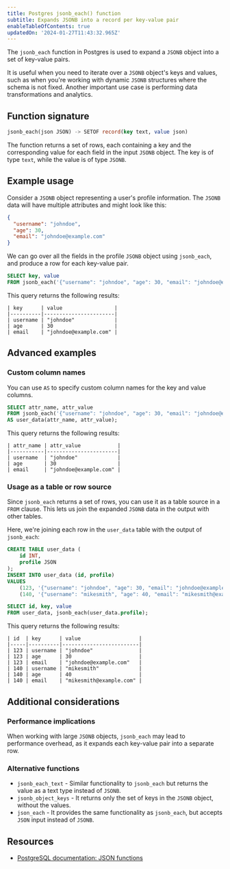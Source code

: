 ```yaml
---
title: Postgres jsonb_each() function
subtitle: Expands JSONB into a record per key-value pair
enableTableOfContents: true
updatedOn: '2024-01-27T11:43:32.965Z'
---
```


The `jsonb_each` function in Postgres is used to expand a `JSONB` object into a set of key-value pairs. 

It is useful when you need to iterate over a `JSONB` object's keys and values, such as when you're working with dynamic `JSONB` structures where the schema is not fixed. Another important use case is performing data transformations and analytics. 

<CTA />

## Function signature

```sql
jsonb_each(json JSON) -> SETOF record(key text, value json)
```

The function returns a set of rows, each containing a key and the corresponding value for each field in the input `JSONB` object. The key is of type `text`, while the value is of type `JSONB`.

## Example usage

Consider a `JSONB` object representing a user's profile information. The `JSONB` data will have multiple attributes and might look like this:

```json
{
  "username": "johndoe",
  "age": 30,
  "email": "johndoe@example.com"
}
```

We can go over all the fields in the profile `JSONB` object using `jsonb_each`, and produce a row for each key-value pair.

```sql
SELECT key, value
FROM jsonb_each('{"username": "johndoe", "age": 30, "email": "johndoe@example.com"}');
```

This query returns the following results:

```text
| key      | value                 |
|----------|-----------------------|
| username | "johndoe"             |
| age      | 30                    |
| email    | "johndoe@example.com" |
```

## Advanced examples

### Custom column names

You can use `AS` to specify custom column names for the key and value columns. 

```sql
SELECT attr_name, attr_value
FROM jsonb_each('{"username": "johndoe", "age": 30, "email": "johndoe@example.com"}')
AS user_data(attr_name, attr_value);
```

This query returns the following results:

```text
| attr_name | attr_value            |
|-----------|-----------------------|
| username  | "johndoe"             |
| age       | 30                    |
| email     | "johndoe@example.com" |
```

### Usage as a table or row source

Since `jsonb_each` returns a set of rows, you can use it as a table source in a `FROM` clause. This lets us join the expanded `JSONB` data in the output with other tables.

Here, we're joining each row in the `user_data` table with the output of `jsonb_each`:

```sql
CREATE TABLE user_data (
    id INT,
    profile JSON
);
INSERT INTO user_data (id, profile)
VALUES
    (123, '{"username": "johndoe", "age": 30, "email": "johndoe@example.com"}'),
    (140, '{"username": "mikesmith", "age": 40, "email": "mikesmith@example.com"}');

SELECT id, key, value
FROM user_data, jsonb_each(user_data.profile);
```

This query returns the following results:

```text
| id  | key      | value                   |
|-----|----------|-------------------------|
| 123 | username | "johndoe"               |
| 123 | age      | 30                      |
| 123 | email    | "johndoe@example.com"   |
| 140 | username | "mikesmith"             |
| 140 | age      | 40                      |
| 140 | email    | "mikesmith@example.com" |
```

## Additional considerations

### Performance implications

When working with large `JSONB` objects, `jsonb_each` may lead to performance overhead, as it expands each key-value pair into a separate row.

### Alternative functions

- `jsonb_each_text` - Similar functionality to `jsonb_each` but returns the value as a text type instead of `JSONB`. 
- `jsonb_object_keys` - It returns only the set of keys in the `JSONB` object, without the values.
- `json_each` - It provides the same functionality as `jsonb_each`, but accepts `JSON` input instead of `JSONB`. 

## Resources

- [PostgreSQL documentation: JSON functions](https://www.postgresql.org/docs/current/functions-json.html)
